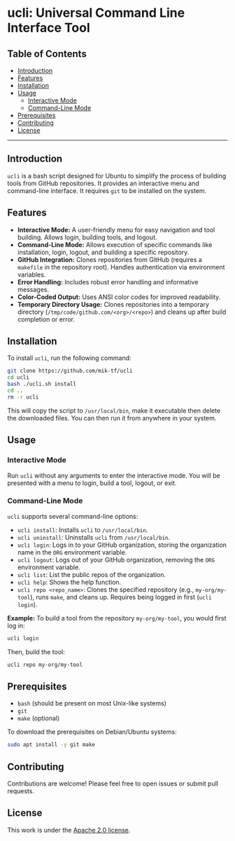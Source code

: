 <h1> ucli: Universal Command Line Interface Tool </h1>

<h2>Table of Contents</h2>

- [Introduction](#introduction)
- [Features](#features)
- [Installation](#installation)
- [Usage](#usage)
  - [Interactive Mode](#interactive-mode)
  - [Command-Line Mode](#command-line-mode)
- [Prerequisites](#prerequisites)
- [Contributing](#contributing)
- [License](#license)

---

## Introduction

`ucli` is a bash script designed for Ubuntu to simplify the process of building tools from GitHub repositories. It provides an interactive menu and command-line interface. It requires `git` to be installed on the system.

## Features

* **Interactive Mode:** A user-friendly menu for easy navigation and tool building.  Allows login, building tools, and logout.
* **Command-Line Mode:** Allows execution of specific commands like installation, login, logout, and building a specific repository.
* **GitHub Integration:** Clones repositories from GitHub (requires a `makefile` in the repository root).  Handles authentication via environment variables.
* **Error Handling:** Includes robust error handling and informative messages.
* **Color-Coded Output:** Uses ANSI color codes for improved readability.
* **Temporary Directory Usage:**  Clones repositories into a temporary directory (`/tmp/code/github.com/<org>/<repo>`) and cleans up after build completion or error.


## Installation

To install `ucli`, run the following command:

```bash
git clone https://github.com/mik-tf/ucli
cd ucli
bash ./ucli.sh install
cd ..
rm -r ucli
```

This will copy the script to `/usr/local/bin`, make it executable then delete the downloaded files. You can then run it from anywhere in your system.

## Usage

### Interactive Mode

Run `ucli` without any arguments to enter the interactive mode. You will be presented with a menu to login, build a tool, logout, or exit.


### Command-Line Mode

`ucli` supports several command-line options:

* `ucli install`: Installs `ucli` to `/usr/local/bin`.
* `ucli uninstall`: Uninstalls `ucli` from `/usr/local/bin`.
* `ucli login`: Logs in to your GitHub organization, storing the organization name in the `ORG` environment variable.
* `ucli logout`: Logs out of your GitHub organization, removing the `ORG` environment variable.
* `ucli list`: List the public repos of the organization.
* `ucli help`: Shows the help function.
* `ucli repo <repo_name>`: Clones the specified repository (e.g., `my-org/my-tool`), runs `make`, and cleans up. Requires being logged in first (`ucli login`).


**Example:** To build a tool from the repository `my-org/my-tool`, you would first log in:

```bash
ucli login
```

Then, build the tool:

```bash
ucli repo my-org/my-tool
```

## Prerequisites

*   `bash` (should be present on most Unix-like systems)
*   `git`
*   `make` (optional)

To download the prerequisites on Debian/Ubuntu systems:

```bash
sudo apt install -y git make
```


## Contributing

Contributions are welcome! Please feel free to open issues or submit pull requests.

## License

This work is under the [Apache 2.0 license](./LICENSE).
